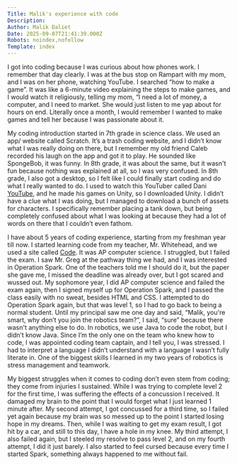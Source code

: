 ```yaml
---
Title: Malik's experience with code
Description: 
Author: Malik Daliet
Date: 2025-09-07T21:41:39.000Z
Robots: noindex,nofollow
Template: index
---
```

<p>I got into coding because I was curious about how phones work. I remember that day clearly. I was at the bus stop on Rampart with my mom, and I was on her phone, watching YouTube. I searched “how to make a game”. It was like a 6-minute video explaining the steps to make games, and I would watch it religiously, telling my mom, “I need a lot of money, a computer, and I need to market. She would just listen to me yap about for hours on end. Literally once a month, I would remember I wanted to make games and tell her because I was passionate about it.</p>

<p>My coding introduction started in 7th grade in science class. We used an app/ website called Scratch. It’s a trash coding website, and I didn’t know what I was really doing on there, but I remember my old friend Caleb recorded his laugh on the app and got it to play. He sounded like SpongeBob, it was funny. In  8th grade, it was about the same, but it wasn't fun because nothing was explained at all, so I was very confused. In 8th grade, I also got a desktop, so I felt like I could finally start coding and do what I really wanted to do. I used to watch this YouTuber called Dani <a href="https://www.youtube.com/@Danidev" rel="noopener noreferrer">YouTube</a>, and he made his games on Unity, so I downloaded Unity. I didn’t have a clue what I was doing, but I managed to download a bunch of assets for characters. I specifically remember placing a tank down, but being completely confused about what I was looking at because they had a lot of words on there that I couldn’t even fathom. </p>

<p>I have about 5 years of coding experience, starting from my freshman year till now. I started learning code from my teacher, Mr. Whitehead, and we used a site called <a href="//code.org">Code</a>. It was AP computer science. I struggled, but I failed the exam. I saw Mr. Greg at the pathway thing we had, and I was interested in Operation Spark. One of the teachers told me I should do it, but the paper she gave me, I missed the deadline was already over, but I got scared and wussed out. My sophomore year, I did AP computer science and failed the exam again, then I signed myself up for Operation Spark, and I passed the class easily with no sweat, besides HTML and CSS. I attempted to do Operation Spark again, but that was level 1, so I had to go back to being a normal student. Until my principal saw me one day and said, “Malik, you're smart, why don’t you join the robotics team?”, I said, “sure” because there wasn't anything else to do. In robotics, we use Java to code the robot, but I didn’t know Java. Since I’m the only one on the team who knew how to code, I was appointed coding team captain, and I tell you, I was stressed. I had to interpret a language I didn’t understand with a language I wasn’t fully literate in. One of the biggest skills I learned in my two years of robotics is stress management and teamwork.</p>

<p>My biggest struggles when it comes to coding don’t even stem from coding; they come from injuries I sustained. While I was trying to complete level 2 for the first time, I was suffering the effects of a concussion I received. It damaged my brain to the point that I would forget what I just learned 1 minute after. My second attempt, I got concussed for a third time, so I failed yet again because my brain was so messed up to the point I started losing hope in my dreams. Then, while I was waiting to get my exam result, I got hit by a car, and still to this day, I have a hole in my knee. My third attempt, I also failed again, but I steeled my resolve to pass level 2, and on my fourth attempt, I did it just barely. I also started to feel cursed because every time I started Spark, something always happened to me without fail.</p>

